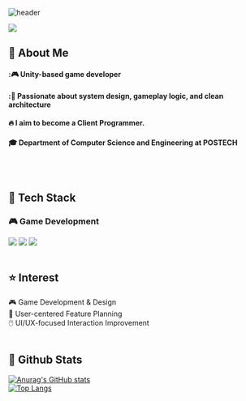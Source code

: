 <div>
  
  <!--Header-->
  ![header](https://capsule-render.vercel.app/api?type=waving&color=gradient&height=300&section=header&text=Welcome%20to%20Seokhwan's%20Github!%20%F0%9F%A4%97&fontSize=40)
  <!-- gmail -->
  <img src="https://img.shields.io/badge/orion3860@gmail.com-EA4335?style=flat-square&logo=gmail&logoColor=white"/>
</div>

<div>
  <!--Body-->
  
  ## 👀 About Me
  #### :🎮 Unity-based game developer <br/>
  #### :🧠 Passionate about system design, gameplay logic, and clean architecture <br/>
  #### :fire: I aim to become a Client Programmer.<br/>
  #### :mortar_board: Department of Computer Science and Engineering at POSTECH
  <br/>
  <br/>
  
 ## 🧱 Tech Stack

  ### 🎮 Game Development
  <!--Unity-->
  <img src="https://img.shields.io/badge/Unity-000000?style=flat-square&logo=unity&logoColor=white"/>
  <!--C#-->
  <img src="https://img.shields.io/badge/C%23-239120?style=flat-square&logo=c-sharp&logoColor=white"/>
  <!--C++-->
  <img src="https://img.shields.io/badge/C++-00599C?style=flat-square&logo=C%2B%2B&logoColor=white"/>
  <br/>
  <br/>


  ## ⭐ Interest  
  🎮 Game Development & Design  <br/>
  🧠 User-centered Feature Planning  <br/>
  🖱️ UI/UX-focused Interaction Improvement <br/>
  <br/>
  
  ## 🤔 Github Stats
  [![Anurag's GitHub stats](https://github-readme-stats.vercel.app/api?username=Seokhwan98)](https://github.com/anuraghazra/github-readme-stats)
  <br/>
  [![Top Langs](https://github-readme-stats.vercel.app/api/top-langs/?username=Seokhwan98)](https://github.com/anuraghazra/github-readme-stats)
  
</div>
